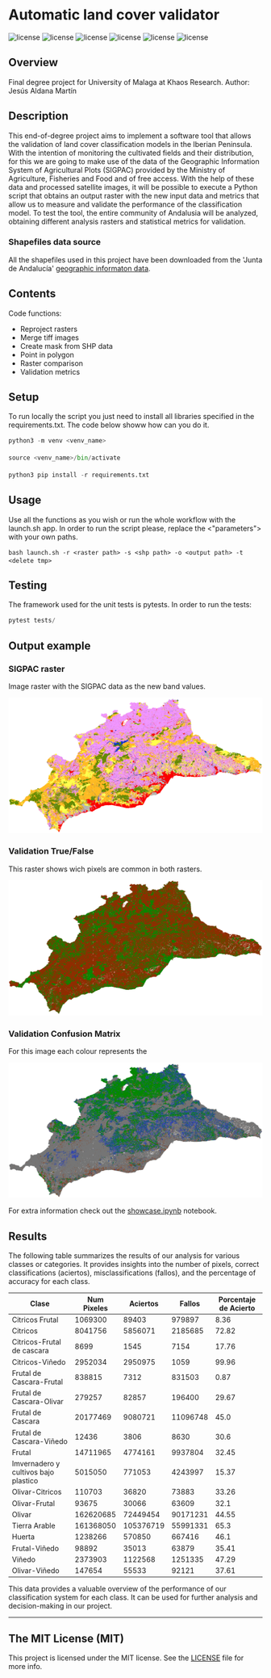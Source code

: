 # Automatic land cover validator

![license](https://img.shields.io/badge/Python-coverage%2068.4%25-gree) ![license](https://img.shields.io/badge/JupyterNotebook-coverage%2024.6%25-orange) ![license](https://img.shields.io/badge/Shell-coverage%207%25-yellow)
![license](https://img.shields.io/badge/rasterio-v1.3.0-red) ![license](https://img.shields.io/badge/Fiona-v1.8.21-red) ![license](https://img.shields.io/badge/license-MIT-blue) 


## Overview
Final degree project for University of Malaga at Khaos Research. Author: Jesús Aldana Martín

## Description

This end-of-degree project aims to implement a software tool that allows the validation of land cover classification models in the Iberian Peninsula. With the intention of monitoring the cultivated fields and their distribution, for this we are going to make use of the data of the Geographic Information System of Agricultural Plots (SIGPAC) provided by the Ministry of Agriculture, Fisheries and Food and of free access. With the help of these data and processed satellite images, it will be possible to execute a Python script that obtains an output raster with the new input data and metrics that allow us to measure and validate the performance of the classification model. To test the tool, the entire community of Andalusia will be analyzed, obtaining different analysis rasters and statistical metrics for validation.

### Shapefiles data source

All the shapefiles used in this project have been downloaded from the 'Junta de Andalucía' [geographic informaton data](https://www.juntadeandalucia.es/organismos/agriculturapescaaguaydesarrollorural/servicios/sigpac/visor/paginas/sigpac-descarga-informacion-geografica-shapes-provincias.html).


## Contents

Code functions:

- Reproject rasters
- Merge tiff images
- Create mask from SHP data
- Point in polygon
- Raster comparison
- Validation metrics

## Setup

To run locally the script you just need to install all libraries specified in the requirements.txt. The code below showw how can you do it.

```Python
python3 -m venv <venv_name>

source <venv_name>/bin/activate

python3 pip install -r requirements.txt
```

## Usage

Use all the functions as you wish or run the whole workflow with the launch.sh app. In order to run the script please, replace the <"parameters"> with your own paths.

```Shell
bash launch.sh -r <raster path> -s <shp path> -o <output path> -t <delete tmp>
```

## Testing

The framework used for the unit tests is pytests. In order to run the tests:

```Python
pytest tests/
```

## Output example

### SIGPAC raster

Image raster with the SIGPAC data as the new band values.

![Salida Sigpac](./assets/images/sgpc.png)

### Validation True/False

This raster shows wich pixels are common in both rasters.

![validacion TF](./assets/images/redgreen.png)

### Validation Confusion Matrix

For this image each colour represents the

![validacion confMatrix](./assets/images/conf.png)


For extra information check out the [showcase.ipynb](showcase.ipynb) notebook.

## Results

The following table summarizes the results of our analysis for various classes or categories. It provides insights into the number of pixels, correct classifications (aciertos), misclassifications (fallos), and the percentage of accuracy for each class.

| Clase                                | Num Pixeles | Aciertos  | Fallos    | Porcentaje de Acierto |
|--------------------------------------|------------|-----------|-----------|------------------------|
| Citricos Frutal                      | 1069300    | 89403     | 979897    | 8.36                 |
| Citricos                             | 8041756    | 5856071   | 2185685   | 72.82                |
| Citricos-Frutal de cascara           | 8699       | 1545      | 7154      | 17.76                |
| Citricos-Viñedo                      | 2952034    | 2950975   | 1059      | 99.96                |
| Frutal de Cascara-Frutal             | 838815     | 7312      | 831503    | 0.87                 |
| Frutal de Cascara-Olivar             | 279257     | 82857     | 196400    | 29.67                |
| Frutal de Cascara                    | 20177469   | 9080721   | 11096748  | 45.0                 |
| Frutal de Cascara-Viñedo             | 12436      | 3806      | 8630      | 30.6                 |
| Frutal                               | 14711965   | 4774161   | 9937804   | 32.45                |
| Imvernadero y cultivos bajo plastico | 5015050    | 771053    | 4243997   | 15.37                |
| Olivar-Citricos                      | 110703     | 36820     | 73883     | 33.26                |
| Olivar-Frutal                        | 93675      | 30066     | 63609     | 32.1                 |
| Olivar                               | 162620685  | 72449454  | 90171231  | 44.55                |
| Tierra Arable                        | 161368050  | 105376719 | 55991331  | 65.3                 |
| Huerta                               | 1238266    | 570850    | 667416    | 46.1                 |
| Frutal-Viñedo                        | 98892      | 35013     | 63879     | 35.41                |
| Viñedo                               | 2373903    | 1122568   | 1251335   | 47.29                |
| Olivar-Viñedo                        | 147654     | 55533     | 92121     | 37.61                |


This data provides a valuable overview of the performance of our classification system for each class. It can be used for further analysis and decision-making in our project.

---

## The MIT License (MIT)

This project is licensed under the MIT license. See the [LICENSE](LICENSE) file for more info.

